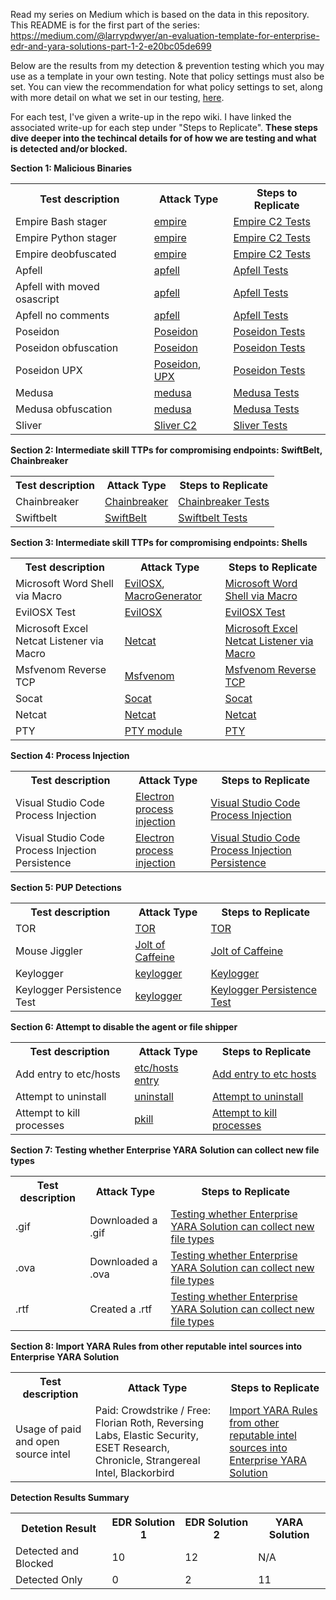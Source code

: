 Read my series on Medium which is based on the data in this repository. This README is for the first part of the series: https://medium.com/@larrypdwyer/an-evaluation-template-for-enterprise-edr-and-yara-solutions-part-1-2-e20bc05de699

Below are the results from my detection & prevention testing which you may use as a template in your own testing. Note that policy settings must also be set. You can view the recommendation for what policy settings to set, along with more detail on what we set in our testing, <a href="https://github.com/lawrence737/EDR-YARA-Testing/wiki/Policy-Settings">here</a>. 

For each test, I've given a write-up in the repo wiki. I have linked the associated write-up for each step under "Steps to Replicate". **These steps dive deeper into the techincal details for of how we are testing and what is detected and/or blocked.**

**Section 1: Malicious Binaries**
<table><tbody><tr><th>Test description</th><th>Attack Type</th><th>Steps to Replicate</th></tr><tr><td>Empire Bash stager</td><td><a href="https://github.com/BC-SECURITY/Empire">empire</a></td><td><a href="https://github.com/lawrence737/EDR-YARA-Testing/wiki/Empire-C2-Tests">Empire C2 Tests</a></td></tr><tr><td>Empire Python stager</td><td><a href="https://github.com/BC-SECURITY/Empire">empire</a></td><td><a href="https://github.com/lawrence737/EDR-YARA-Testing/wiki/Empire-C2-Tests">Empire C2 Tests</a></td></tr><tr><td>Empire deobfuscated</td><td><a href="https://github.com/BC-SECURITY/Empire">empire</a></td><td><a href="https://github.com/lawrence737/EDR-YARA-Testing/wiki/Empire-C2-Tests">Empire C2 Tests</a></td></tr><tr><td>Apfell</td><td><a href="https://github.com/MythicAgents/apfell">apfell</a></td><td><a href="https://github.com/lawrence737/EDR-YARA-Testing/wiki/Apfell-Tests">Apfell Tests</a></td></tr><tr><td>Apfell with moved osascript</td><td><a href="https://github.com/MythicAgents/apfell">apfell</a></td><td><a href="https://github.com/lawrence737/EDR-YARA-Testing/wiki/Apfell-Tests">Apfell Tests</a></td></tr><tr><td>Apfell no comments</td><td><a href="https://github.com/MythicAgents/apfell">apfell</a></td><td><a href="https://github.com/lawrence737/EDR-YARA-Testing/wiki/Apfell-Tests">Apfell Tests</a></td></tr><tr><td>Poseidon</td><td><a href="https://github.com/MythicAgents/poseidon">Poseidon</a></td><td><a href="https://github.com/lawrence737/EDR-YARA-Testing/wiki/Poseidon-Tests">Poseidon Tests</a></td></tr><tr><td>Poseidon obfuscation</td><td><a href="https://github.com/MythicAgents/poseidon">Poseidon</a></td><td><a href="https://github.com/lawrence737/EDR-YARA-Testing/wiki/Poseidon-Tests">Poseidon Tests</a></td></tr><tr><td>Poseidon UPX</td><td><a href="https://github.com/MythicAgents/poseidon">Poseidon</a>,<a href="https://upx.github.io/"> UPX</a></td><td><a href="https://github.com/lawrence737/EDR-YARA-Testing/wiki/Poseidon-Tests">Poseidon Tests</a></td></tr><tr><td>Medusa</td><td><a href="https://github.com/MythicAgents/Medusa">medusa</a></td><td><a href="https://github.com/lawrence737/EDR-YARA-Testing/wiki/Medusa-Tests">Medusa Tests</a></td></tr><tr><td>Medusa obfuscation</td><td><a href="https://github.com/MythicAgents/Medusa">medusa</a></td><td><a href="https://github.com/lawrence737/EDR-YARA-Testing/wiki/Medusa-Tests">Medusa Tests</a></td></tr><tr><td>Sliver</td><td><a href="https://github.com/BishopFox/sliver">Sliver C2</a></td><td><a href="https://github.com/lawrence737/EDR-YARA-Testing/wiki/Sliver-Tests">Sliver Tests</a></td></tr></tbody></table>

**Section 2: Intermediate skill TTPs for compromising endpoints: SwiftBelt, Chainbreaker**
<table><tbody><tr><th>Test description</th><th>Attack Type</th><th>Steps to Replicate</th></tr><tr><td>Chainbreaker</td><td><a href="https://github.com/n0fate/chainbreaker">Chainbreaker</a></td><td><a href="https://github.com/lawrence737/EDR-YARA-Testing/wiki/Chainbreaker-Tests">Chainbreaker Tests</a></td></tr><tr><td>Swiftbelt</td><td><a href="https://github.com/cedowens/SwiftBelt">SwiftBelt</a></td><td><a href="https://github.com/lawrence737/EDR-YARA-Testing/wiki/Swiftbelt-Tests">Swiftbelt Tests</a></td></tr></tbody></table>

**Section 3: Intermediate skill TTPs for compromising endpoints: Shells**
<table><tbody><tr><th>Test description</th><th>Attack Type</th><th>Steps to Replicate</th></tr><tr><td>Microsoft Word Shell via Macro</td><td><a href="https://github.com/Marten4n6/EvilOSX">EvilOSX</a>, <a href="https://github.com/cedowens/EvilOSX_MacroGenerator"> MacroGenerator</a></td><td><a href="https://github.com/lawrence737/EDR-YARA-Testing/wiki/Microsoft-Word-Shell-via-Macro">Microsoft Word Shell via Macro</a></td></tr><tr><td>EvilOSX Test</td><td><a href="https://github.com/Marten4n6/EvilOSX">EvilOSX</a></td><td><a href="https://github.com/lawrence737/EDR-YARA-Testing/wiki/EvilOSX-Test">EvilOSX Test</a></td></tr><tr><td>Microsoft Excel Netcat Listener via Macro</td><td><a href="https://en.wikipedia.org/wiki/Netcat">Netcat</a></td><td><a href="https://github.com/lawrence737/EDR-YARA-Testing/wiki/Microsoft-Excel-Netcat-Listener-via-Macro">Microsoft Excel Netcat Listener via Macro</a></td></tr><tr><td>Msfvenom Reverse TCP</td><td><a href="https://github.com/rapid7/metasploit-framework/wiki/How-to-use-msfvenom">Msfvenom</a></td><td><a href="https://github.com/lawrence737/EDR-YARA-Testing/wiki/Msfvenom-Reverse-TCP">Msfvenom Reverse TCP</a></td></tr><tr><td>Socat</td><td><a href="https://gtfobins.github.io/gtfobins/socat/">Socat</a></td><td><a href="https://github.com/lawrence737/EDR-YARA-Testing/wiki/Socat">Socat</a></td></tr><tr><td>Netcat</td><td><a href="https://en.wikipedia.org/wiki/Netcat">Netcat</a></td><td><a href="https://github.com/lawrence737/EDR-YARA-Testing/wiki/Netcat">Netcat</a></td></tr><tr><td>PTY</td><td><a href="https://blog.ropnop.com/upgrading-simple-shells-to-fully-interactive-ttys/#method-1-python-pty-module">PTY module</a></td><td><a href="https://github.com/lawrence737/EDR-YARA-Testing/wiki/PTY">PTY</a></td></tr></tbody></table>

**Section 4: Process Injection**
<table><tbody><tr><th>Test description</th><th>Attack Type</th><th>Steps to Replicate</th></tr><tr><td>Visual Studio Code Process Injection</td><td><a href="https://www.form3.tech/blog/engineering/electron-injection">Electron process injection</a></td><td><a href="https://github.com/lawrence737/EDR-YARA-Testing/wiki/Visual-Studio-Code-Process-Injection">Visual Studio Code Process Injection</a></td></tr><tr><td>Visual Studio Code Process Injection Persistence</td><td><a href="https://www.form3.tech/blog/engineering/electron-injection">Electron process injection</a></td><td><a href="https://github.com/lawrence737/EDR-YARA-Testing/wiki/Visual-Studio-Code-Process-Injection-Persistence">Visual Studio Code Process Injection Persistence</a></td></tr></tbody></table>

**Section 5: PUP Detections**
<table><tbody><tr><th>Test description</th><th>Attack Type</th><th>Steps to Replicate</th></tr><tr><td>TOR</td><td><a href="https://www.torproject.org/download/">TOR</a></td><td><a href="https://github.com/lawrence737/EDR-YARA-Testing/wiki/TOR">TOR</a></td></tr><tr><td>Mouse Jiggler</td><td><a href="https://apps.apple.com/us/app/jolt-of-caffeine/id1437130425?mt=12">Jolt of Caffeine</a></td><td><a href="https://github.com/lawrence737/EDR-YARA-Testing/wiki/Jolt-of-Caffeine">Jolt of Caffeine</a></td></tr><tr><td>Keylogger</td><td><a href="https://github.com/caseyscarborough/keylogger">keylogger</a></td><td><a href="https://github.com/lawrence737/EDR-YARA-Testing/wiki/Keylogger">Keylogger</a></td></tr><tr><td>Keylogger Persistence Test</td><td><a href="https://github.com/caseyscarborough/keylogger">keylogger</a></td><td><a href="https://github.com/lawrence737/EDR-YARA-Testing/wiki/Keylogger-Persistence-Test">Keylogger Persistence Test</a></td></tr></tbody></table>

**Section 6: Attempt to disable the agent or file shipper**
<table><tbody><tr><th>Test description</th><th>Attack Type</th><th>Steps to Replicate</th></tr><tr><td>Add entry to etc/hosts</td><td><a href="https://linuxize.com/post/how-to-edit-your-hosts-file/">etc/hosts entry</a></td><td><a href="https://github.com/lawrence737/EDR-YARA-Testing/wiki/Add-entry-to-etc-hosts">Add entry to etc hosts</a></td></tr><tr><td>Attempt to uninstall</td><td><a href="https://macpaw.com/how-to/uninstall-apps-on-mac-os-x#:~:text=Go%20to%20Applications%20%3E%20Utilities%20and,and%20enter%20your%20admin%20credentials.">uninstall</a></td><td><a href="https://github.com/lawrence737/EDR-YARA-Testing/wiki/Attempt-to-uninstall">Attempt to uninstall</a></td></tr><tr><td>Attempt to kill processes</td><td><a href="https://draculaservers.com/tutorials/the-pkill-command-explained/#:~:text=The%20pkill%20command%20is%20available,defined%20in%20the%20command%20parameter.">pkill</a></td><td><a href="https://github.com/lawrence737/EDR-YARA-Testing/wiki/Attempt-to-kill-processes">Attempt to kill processes</a></td></tr></tbody></table>

**Section 7: Testing whether Enterprise YARA Solution can collect new file types**
<table><tbody><tr><th>Test description</th><th>Attack Type</th><th>Steps to Replicate</th></tr><tr><td>.gif</td><td>Downloaded a .gif</td><td><a href="https://github.com/lawrence737/EDR-YARA-Testing/wiki/Testing-whether-Enterprise-YARA-Solution-can-collect-new-file-types">Testing whether Enterprise YARA Solution can collect new file types</a></td></tr><tr><td>.ova</td><td>Downloaded a .ova</td><td><a href="https://github.com/lawrence737/EDR-YARA-Testing/wiki/Testing-whether-Enterprise-YARA-Solution-can-collect-new-file-types">Testing whether Enterprise YARA Solution can collect new file types</a></td></tr><tr><td>.rtf</td><td>Created a .rtf</td><td><a href="https://github.com/lawrence737/EDR-YARA-Testing/wiki/Testing-whether-Enterprise-YARA-Solution-can-collect-new-file-types">Testing whether Enterprise YARA Solution can collect new file types</a></td></tr></tbody></table>

**Section 8: Import YARA Rules from other reputable intel sources into Enterprise YARA Solution**
<table><tbody><tr><th>Test description</th><th>Attack Type</th><th>Steps to Replicate</th></tr><tr><td>Usage of paid and open source intel</td><td>Paid: Crowdstrike / Free: Florian Roth, Reversing Labs, Elastic Security, ESET Research, Chronicle, Strangereal Intel, Blackorbird</td><td><a href="https://github.com/lawrence737/EDR-YARA-Testing/wiki/Import-YARA-Rules-from-other-reputable-intel-sources-into-Enterprise-YARA-Solution">Import YARA Rules from other reputable intel sources into Enterprise YARA Solution</a></td></tr></tbody></table>

**Detection Results Summary**
<table><tbody><tr><th>Detetion Result</th><th>EDR Solution 1</th><th>EDR Solution 2</th><th>YARA Solution</th></tr><tr><td>Detected and Blocked</td><td>10</td><td>12</td><td>N/A</td></tr><tr><td>Detected Only</td><td>0</td><td>2</td><td>11</td></tr></tbody></table>
